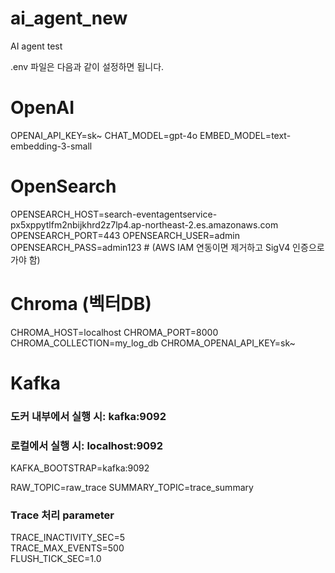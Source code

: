 # ai_agent_new
AI agent test

.env 파일은 다음과 같이 설정하면 됩니다.
# OpenAI
OPENAI_API_KEY=sk~
CHAT_MODEL=gpt-4o
EMBED_MODEL=text-embedding-3-small

# OpenSearch
OPENSEARCH_HOST=search-eventagentservice-px5xppytlfm2nbijkhrd2z7lp4.ap-northeast-2.es.amazonaws.com
OPENSEARCH_PORT=443
OPENSEARCH_USER=admin
OPENSEARCH_PASS=admin123  # (AWS IAM 연동이면 제거하고 SigV4 인증으로 가야 함)

# Chroma (벡터DB)
CHROMA_HOST=localhost
CHROMA_PORT=8000
CHROMA_COLLECTION=my_log_db
CHROMA_OPENAI_API_KEY=sk~

# Kafka
### 도커 내부에서 실행 시: kafka:9092
### 로컬에서 실행 시: localhost:9092
KAFKA_BOOTSTRAP=kafka:9092

RAW_TOPIC=raw_trace
SUMMARY_TOPIC=trace_summary   

### Trace 처리 parameter
TRACE_INACTIVITY_SEC=5        
TRACE_MAX_EVENTS=500          
FLUSH_TICK_SEC=1.0            
